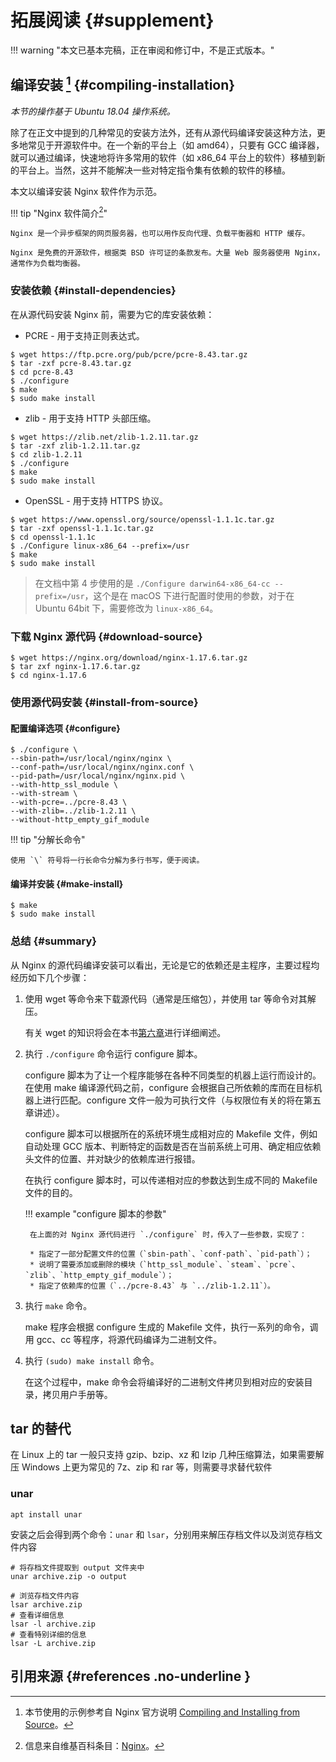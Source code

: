 # 拓展阅读 {#supplement}

!!! warning "本文已基本完稿，正在审阅和修订中，不是正式版本。"

## 编译安装 [^1] {#compiling-installation}

*本节的操作基于 Ubuntu 18.04 操作系统。*

除了在正文中提到的几种常见的安装方法外，还有从源代码编译安装这种方法，更多地常见于开源软件中。在一个新的平台上（如 amd64），只要有 GCC 编译器，就可以通过编译，快速地将许多常用的软件（如 x86\_64 平台上的软件）移植到新的平台上。当然，这并不能解决一些对特定指令集有依赖的软件的移植。

本文以编译安装 Nginx 软件作为示范。

!!! tip "Nginx 软件简介[^2]"

    Nginx 是一个异步框架的网页服务器，也可以用作反向代理、负载平衡器和 HTTP 缓存。

    Nginx 是免费的开源软件，根据类 BSD 许可证的条款发布。大量 Web 服务器使用 Nginx，通常作为负载均衡器。

### 安装依赖 {#install-dependencies}

在从源代码安装 Nginx 前，需要为它的库安装依赖：

* PCRE - 用于支持正则表达式。

```shell
$ wget https://ftp.pcre.org/pub/pcre/pcre-8.43.tar.gz
$ tar -zxf pcre-8.43.tar.gz
$ cd pcre-8.43
$ ./configure
$ make
$ sudo make install
```

* zlib - 用于支持 HTTP 头部压缩。

```shell
$ wget https://zlib.net/zlib-1.2.11.tar.gz
$ tar -zxf zlib-1.2.11.tar.gz
$ cd zlib-1.2.11
$ ./configure
$ make
$ sudo make install
```

* OpenSSL - 用于支持 HTTPS 协议。

```shell
$ wget https://www.openssl.org/source/openssl-1.1.1c.tar.gz
$ tar -zxf openssl-1.1.1c.tar.gz
$ cd openssl-1.1.1c
$ ./Configure linux-x86_64 --prefix=/usr
$ make
$ sudo make install
```

> 在文档中第 4 步使用的是 `./Configure darwin64-x86_64-cc --prefix=/usr`，这个是在 macOS 下进行配置时使用的参数，对于在 Ubuntu 64bit 下，需要修改为 `linux-x86_64`。

### 下载 Nginx 源代码 {#download-source}

```shell
$ wget https://nginx.org/download/nginx-1.17.6.tar.gz
$ tar zxf nginx-1.17.6.tar.gz
$ cd nginx-1.17.6
```

### 使用源代码安装 {#install-from-source}

#### 配置编译选项 {#configure}

```shell
$ ./configure \
--sbin-path=/usr/local/nginx/nginx \
--conf-path=/usr/local/nginx/nginx.conf \
--pid-path=/usr/local/nginx/nginx.pid \
--with-http_ssl_module \
--with-stream \
--with-pcre=../pcre-8.43 \
--with-zlib=../zlib-1.2.11 \
--without-http_empty_gif_module
```

!!! tip "分解长命令"

    使用 `\` 符号将一行长命令分解为多行书写，便于阅读。

#### 编译并安装 {#make-install}

```shell
$ make
$ sudo make install
```

### 总结 {#summary}

从 Nginx 的源代码编译安装可以看出，无论是它的依赖还是主程序，主要过程均经历如下几个步骤：

1. 使用 wget 等命令来下载源代码（通常是压缩包），并使用 tar 等命令对其解压。

	有关 wget 的知识将会在本书[第六章](../Ch06/index.md)进行详细阐述。

2. 执行 `./configure` 命令运行 configure 脚本。

	configure 脚本为了让一个程序能够在各种不同类型的机器上运行而设计的。在使用 make 编译源代码之前，configure 会根据自己所依赖的库而在目标机器上进行匹配。configure 文件一般为可执行文件（与权限位有关的将在第五章讲述）。

	configure 脚本可以根据所在的系统环境生成相对应的 Makefile 文件，例如自动处理 GCC 版本、判断特定的函数是否在当前系统上可用、确定相应依赖头文件的位置、并对缺少的依赖库进行报错。

	在执行 configure 脚本时，可以传递相对应的参数达到生成不同的 Makefile 文件的目的。

	!!! example "configure 脚本的参数"

		在上面的对 Nginx 源代码进行 `./configure` 时，传入了一些参数，实现了：

		* 指定了一部分配置文件的位置（`sbin-path`、`conf-path`、`pid-path`）；
		* 说明了需要添加或删除的模块（`http_ssl_module`、`steam`、`pcre`、`zlib`、`http_empty_gif_module`）；
		* 指定了依赖库的位置（`../pcre-8.43` 与 `../zlib-1.2.11`）。

3. 执行 `make` 命令。

	make 程序会根据 configure 生成的 Makefile 文件，执行一系列的命令，调用 gcc、cc 等程序，将源代码编译为二进制文件。

4. 执行 `(sudo) make install` 命令。

	在这个过程中，make 命令会将编译好的二进制文件拷贝到相对应的安装目录，拷贝用户手册等。

## tar 的替代

在 Linux 上的 tar 一般只支持 gzip、bzip、xz 和 lzip 几种压缩算法，如果需要解压 Windows 上更为常见的 7z、zip 和 rar 等，则需要寻求替代软件

### unar

```shell
apt install unar
```

安装之后会得到两个命令：`unar` 和 `lsar`，分别用来解压存档文件以及浏览存档文件内容

```shell
# 将存档文件提取到 output 文件夹中
unar archive.zip -o output

# 浏览存档文件内容
lsar archive.zip
# 查看详细信息
lsar -l archive.zip
# 查看特别详细的信息
lsar -L archive.zip 
```


## 引用来源 {#references .no-underline }

[^1]: 本节使用的示例参考自 Nginx 官方说明 [Compiling and Installing from Source](https://docs.nginx.com/nginx/admin-guide/installing-nginx/installing-nginx-open-source/#compiling-and-installing-from-source)。

[^2]: 信息来自维基百科条目：[Nginx](https://zh.wikipedia.org/wiki/Nginx)。
